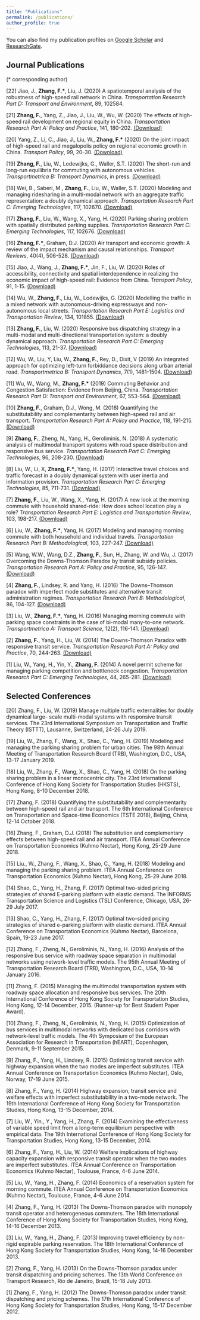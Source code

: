 ```yaml
---
title: "Publications"
permalink: /publications/
author_profile: true
---
```


<!-- {% if author.googlescholar %}
  You can also find my articles on <u><a href="{{author.googlescholar}}">my Google Scholar profile</a>.</u>
{% endif %}

{% include base_path %}

{% for post in site.publications reversed %}
  {% include archive-single.html %}
{% endfor %} -->

You can also find my publication profiles on [Google Scholar](https://scholar.google.co.uk/citations?user=pqcRnPcAAAAJ&hl) and [ResearchGate](https://www.researchgate.net/profile/Fangni_Zhang).

Journal Publications
----------
(* corresponding author)

[22] Jiao, J., __Zhang, F.\*__, Liu, J. (2020) A spatiotemporal analysis of the robustness of high-speed rail network in China. _Transportation Research Part D: Transport and Environment_, 89, 102584.

[21] __Zhang, F.__, Yang, Z., Jiao, J., Liu, W., Wu, W. (2020) The effects of high-speed rail development on regional equity in China. _Transportation Research Part A: Policy and Practice_, 141, 180-202. [(Download)](https://doi.org/10.1016/j.tra.2020.09.013)

[20] Yang, Z., Li, C., Jiao, J., Liu, W., __Zhang, F.\*__ (2020) On the joint impact of high-speed rail and megalopolis policy on regional economic growth in China. _Transport Policy_, 99, 20-30. [(Download)](https://doi.org/10.1016/j.tranpol.2020.08.007)

[19] __Zhang, F.__, Liu, W., Lodewijks, G., Waller, S.T. (2020) The short-run and long-run equilibria for commuting with autonomous vehicles. _Transportmetrica B: Transport Dynamics_, in press. [(Download)](https://doi.org/10.1080/21680566.2020.1779146)

[18] Wei, B., Saberi, M., __Zhang, F.__, Liu, W., Waller, S.T. (2020) Modeling and managing ridesharing in a multi-modal network with an aggregate traffic representation: a doubly dynamical approach. _Transportation Research Part C: Emerging Technologies_, 117, 102670. [(Download)](https://doi.org/10.1016/j.trc.2020.102670)

[17] __Zhang, F.__, Liu, W., Wang, X., Yang, H. (2020) Parking sharing problem with spatially distributed parking supplies. _Transportation Research Part C: Emerging Technologies_, 117, 102676. [(Download)](https://doi.org/10.1016/j.trc.2020.102676)

[16] __Zhang, F.\*__, Graham, D.J. (2020) Air transport and economic growth: A review of the impact mechanism and causal relationships. _Transport Reviews_, 40(4), 506-528. [(Download)](https://doi.org/10.1080/01441647.2020.1738587)

[15] Jiao, J., Wang, J., __Zhang, F.\*__, Jin, F., Liu, W. (2020) Roles of accessibility, connectivity and spatial interdependence in realizing the economic impact of high-speed rail: Evidence from China. _Transport Policy_, 91, 1-15. [(Download)](https://doi.org/10.1016/j.tranpol.2020.03.001)

[14] Wu, W., __Zhang, F.__, Liu, W., Lodewijks, G. (2020) Modelling the traffic in a mixed network with autonomous-driving expressways and non-autonomous local streets. _Transportation Research Part E: Logistics and Transportation Review_, 134, 101855. [(Download)](https://doi.org/10.1016/j.tre.2020.101855)

[13] __Zhang, F.__, Liu, W. (2020) Responsive bus dispatching strategy in a multi-modal and multi-directional transportation system: a doubly dynamical approach. _Transportation Research Part C: Emerging Technologies_, 113, 21-37. [(Download)](https://doi.org/10.1016/j.trc.2019.04.005)

[12] Wu, W., Liu, Y, Liu, W., __Zhang, F.__, Rey, D., Dixit, V (2019) An integrated approach for optimizing left-turn forbiddance decisions along urban arterial road. _Transportmetrica B: Transport Dynamics_, 7(1), 1481-1504. [(Download)](https://doi.org/10.1080/21680566.2019.1631901)

[11] Wu, W., Wang, M., __Zhang, F.\*__ (2019) Commuting Behavior and Congestion Satisfaction: Evidence from Beijing, China. _Transportation Research Part D: Transport and Environment_, 67, 553-564. [(Download)](https://doi.org/10.1016/j.trd.2018.12.023)

[10] __Zhang, F.__, Graham, D.J., Wong, M. (2018) Quantifying the substitutability and complementarity between high-speed rail and air transport. _Transportation Research Part A: Policy and Practice_, 118, 191-215. [(Download)](https://doi.org/10.1016/j.tra.2018.08.004)

[9] __Zhang, F.__, Zheng, N., Yang, H., Geroliminis, N. (2018) A systematic analysis of multimodal transport systems with road space distribution and responsive bus service. _Transportation Research Part C: Emerging Technologies_, 96, 208-230. [(Download)](https://doi.org/10.1016/j.trc.2018.09.009)

[8] Liu, W., Li, X, __Zhang, F.\*__, Yang, H. (2017) Interactive travel choices and traffic forecast in a doubly dynamical system with user inertia and information provision. _Transportation Research Part C: Emerging Technologies_, 85, 711-731. [(Download)](https://doi.org/10.1016/j.trc.2017.10.021)

[7] __Zhang, F.__, Liu, W., Wang, X., Yang, H. (2017) A new look at the morning commute with household shared-ride: How does school location play a role? _Transportation Research Part E: Logistics and Transportation Review_, 103, 198-217. [(Download)](https://doi.org/10.1016/j.tre.2017.05.004)

[6] Liu, W., __Zhang, F.\*__, Yang, H. (2017) Modeling and managing morning commute with both household and individual travels. _Transportation Research Part B: Methodological_, 103, 227-247. [(Download)](https://doi.org/10.1016/j.trb.2016.12.002)

[5] Wang, W.W., Wang, D.Z., __Zhang, F.__, Sun, H., Zhang, W. and Wu, J. (2017) Overcoming the Downs-Thomson Paradox by transit subsidy policies. _Transportation Research Part A: Policy and Practice_, 95, 126-147. [(Download)](https://doi.org/10.1016/j.tra.2016.11.003)

[4] __Zhang, F.__, Lindsey, R. and Yang, H. (2016) The Downs–Thomson paradox with imperfect mode substitutes and alternative transit administration regimes. _Transportation Research Part B: Methodological_, 86, 104-127. [(Download)](https://doi.org/10.1016/j.trb.2016.01.013)

[3] Liu, W., __Zhang, F.\*__, Yang, H.  (2016) Managing morning commute with parking space constraints in the case of bi-modal many-to-one network. _Transportmetrica A: Transport Science_, 12(2), 116-141. [(Download)](https://doi.org/10.1080/23249935.2015.1111955)

[2] __Zhang, F.__, Yang, H., Liu, W. (2014) The Downs-Thomson Paradox with responsive transit service. _Transportation Research Part A: Policy and Practice_, 70, 244-263. [(Download)](https://doi.org/10.1016/j.tra.2014.10.022)

[1] Liu, W., Yang, H., Yin, Y., __Zhang, F.__ (2014) A novel permit scheme for managing parking competition and bottleneck congestion. _Transportation Research Part C: Emerging Technologies_, 44, 265-281. [(Download)](https://doi.org/10.1016/j.trc.2014.04.005)


Selected Conferences
-------

[20] Zhang, F., Liu, W. (2019) Manage multiple traffic externalities for doubly dynamical large- scale multi-modal systems with responsive transit services. The 23rd International Symposium on Transportation and Traffic Theory (ISTTT), Lausanne, Switzerland, 24-26 July 2019.

[19] Liu, W., Zhang, F., Wang, X., Shao, C., Yang, H. (2019) Modeling and managing the parking sharing problem for urban cities. The 98th Annual Meeting of Transportation Research Board (TRB), Washington, D.C., USA, 13-17 January 2019.

[18] Liu, W., Zhang, F., Wang, X., Shao, C., Yang, H. (2018) On the parking sharing problem in a linear monocentric city. The 23rd International Conference of Hong Kong Society for Transportation Studies (HKSTS), Hong Kong, 8-10 December 2018.

[17] Zhang, F. (2018) Quantifying the substitutability and complementarity between high-speed rail and air transport. The 6th International Conference on Transportation and Space-time Economics (TSTE 2018), Beijing, China, 12-14 October 2018.

[16] Zhang, F., Graham, D.J. (2018) The substitution and complementary effects between high-speed rail and air transport. ITEA Annual Conference on Transportation Economics (Kuhmo Nectar), Hong Kong, 25-29 June 2018.

[15] Liu., W., Zhang, F., Wang, X., Shao, C., Yang, H. (2018) Modeling and managing the parking sharing problem. ITEA Annual Conference on Transportation Economics (Kuhmo Nectar), Hong Kong, 25-29 June 2018.

[14] Shao, C., Yang, H., Zhang, F. (2017) Optimal two-sided pricing strategies of shared E-parking platform with elastic demand. The INFORMS Transportation Science and Logistics (TSL) Conference, Chicago, USA, 26-29 July 2017.

[13] Shao, C., Yang, H., Zhang, F. (2017) Optimal two-sided pricing strategies of shared e-parking platform with elastic demand. ITEA Annual Conference on Transportation Economics (Kuhmo Nectar), Barcelona, Spain, 19-23 June 2017.

[12] Zhang, F., Zheng, N., Geroliminis, N., Yang, H. (2016) Analysis of the responsive bus service with roadway space separation in multimodal networks using network-level traffic models. The 95th Annual Meeting of Transportation Research Board (TRB), Washington, D.C., USA, 10-14 January 2016.

[11] Zhang, F. (2015) Managing the multimodal transportation system with roadway space allocation and responsive bus services. The 20th International Conference of Hong Kong Society for Transportation Studies, Hong Kong, 12-14 December, 2015. (Runner-up for Best Student Paper Award).

[10] Zhang, F., Zheng, N., Geroliminis, N., Yang, H. (2015) Optimization of bus services in multimodal networks with dedicated bus corridors with network-level traffic models. The 4th Symposium of the European Association for Research in Transportation (hEART), Copenhagen, Denmark, 9-11 September 2015.

[9] Zhang, F., Yang, H., Lindsey, R. (2015) Optimizing transit service with highway expansion when the two modes are imperfect substitutes. ITEA Annual Conference on Transportation Economics (Kuhmo Nectar), Oslo, Norway, 17-19 June 2015.

[8] Zhang, F., Yang, H. (2014) Highway expansion, transit service and welfare effects with imperfect substitutability in a two-mode network. The 19th International Conference of Hong Kong Society for Transportation Studies, Hong Kong, 13-15 December, 2014.

[7] Liu, W., Yin., Y., Yang, H., Zhang, F. (2014) Examining the effectiveness of variable speed limit from a long-term equilibrium perspective with empirical data. The 19th International Conference of Hong Kong Society for Transportation Studies, Hong Kong, 13-15 December, 2014.

[6] Zhang, F., Yang, H., Liu, W. (2014) Welfare implications of highway capacity expansion with responsive transit operator when the two modes are imperfect substitutes. ITEA Annual Conference on Transportation Economics (Kuhmo Nectar), Toulouse, France, 4-6 June 2014.

[5] Liu, W., Yang, H., Zhang, F. (2014) Economics of a reservation system for morning commute. ITEA Annual Conference on Transportation Economics (Kuhmo Nectar), Toulouse, France, 4-6 June 2014.

[4] Zhang, F., Yang, H. (2013) The Downs-Thomson paradox with monopoly transit operator and heterogeneous commuters. The 18th International Conference of Hong Kong Society for Transportation Studies, Hong Kong, 14-16 December 2013.

[3] Liu, W., Yang, H., Zhang, F. (2013) Improving travel efficiency by non-rigid expirable parking reservation. The 18th International Conference of Hong Kong Society for Transportation Studies, Hong Kong, 14-16 December 2013.

[2] Zhang, F., Yang, H. (2013) On the Downs-Thomson paradox under transit dispatching and pricing schemes. The 13th World Conference on Transport Research, Rio de Janeiro, Brazil, 15-18 July 2013.

[1] Zhang, F., Yang, H. (2012) The Downs-Thomson paradox under transit dispatching and pricing schemes. The 17th International Conference of Hong Kong Society for Transportation Studies, Hong Kong, 15-17 December 2012.
